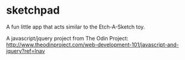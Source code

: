 # sketchpad

A fun little app that acts similar to the Etch-A-Sketch toy.

A javascript/jquery project from The Odin Project: http://www.theodinproject.com/web-development-101/javascript-and-jquery?ref=lnav
